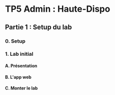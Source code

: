 # TP5 Admin : Haute-Dispo

## Partie 1 : Setup du lab

### 0. Setup

### 1. Lab initial

#### A. Présentation


#### B. L'app web

#### C. Monter le lab
